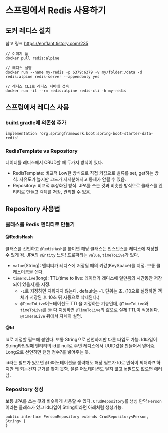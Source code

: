 # 스프링에서 Redis 사용하기

## 도커 레디스 설치

참고 링크 https://emflant.tistory.com/235

```
// 이미지 풀
docker pull redis:alpine

// 레디스 실행
docker run --name my-redis -p 6379:6379 -v my/folder:/data -d redis:alpine redis-server --appendonly yes

// 레디스 CLI로 레디스 서버에 접속
docker run -it --rm redis:alpine redis-cli -h my-redis
```

## 스프링에서 레디스 사용

### build.gradle에 의존성 추가
```
implementation 'org.springframework.boot:spring-boot-starter-data-redis'
```

### RedisTemplate vs Repository
데이터를 레디스에서 CRUD할 때 두가지 방식이 있다.
- RedisTemplate: 비교적 Low한 방식으로 직접 키값으로 밸류를 set, get하는 방식. 자유도가 높지만 코드가 지저분해지고 통제가 안될 수 있음.
- Repository: 비교적 추상화된 방식. JPA를 쓰는 것과 비슷한 방식으로 클래스를 엔티티로 만들고 객체를 저장, 관리할 수 있음. 

## Repository 사용법

### 클래스를 Redis 엔티티로 만들기

#### @RedisHash
클래스를 선언하고 `@RedisHash`를 붙이면 해당 클래스는 인스턴스를 레디스에 저장할 수 있게 됨. JPA의 `@Entity` 느낌!
프로퍼티는 `value`, `timeToLive`가 있다. 
- `value`(String): 엔티티가 레디스에 저장될 때의 키값(KeySpace)를 지정. 보통 클래스이름을 쓴다.
- `timeToLive`(long): TTL(time to live: 데이터가 레디스에 얼만큼의 시간동안 저장되어 있을지)를 지정.
  - `-1`로 지정하면 지워지지 않는다. default는 -1. 단위는 초. (10으로 설정하면 객체가 저장된 후 10초 뒤 자동으로 삭제된다.)
  - `@TimeToLive`어노테이션도 TTL을 지정하는 기능인데, `@TimeToLive`와 `timeToLive`를 둘 다 지정하면 `@TimeToLive`의 값으로 실제 TTL이 적용된다. `@TimeToLive` 뒤에서 자세히 설명.

#### @Id
Id로 지정할 필드에 붙인다. 보통 String으로 선언하지만 다른 타입도 가능.
Id타입이 String타입일때 엔티티의 id를 null로 주면 레디스에서 UUID값을 만들어서 넣어줌.
Long으로 선언하면 랜덤 정수?를 넣어주는 듯.

id라는 필드가 있으면 `@Id`어노테이션을 생략해도 해당 필드가 Id로 인식이 되더라?! 하지만 왜 되는건지 근거를 찾지 못함.
물론 어노테이션도 달지 않고 id필드도 없으면 에러남.

### Repository 생성
보통 JPA를 쓰는 것과 비슷하게 사용할 수 있다. `CrudRepository`를 생성
만약 `Person`이라는 클래스가 있고 id타입이 String이라면 아래처럼 생성가능.
```
public interface PersonRepository extends CrudRepository<Person, String> {
}
```

